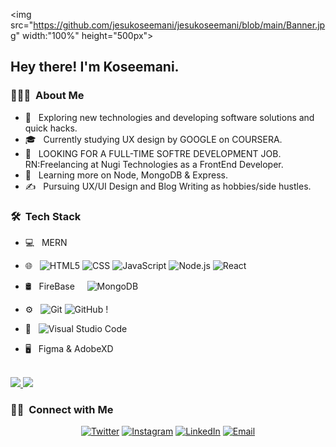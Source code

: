 <img src="https://github.com/jesukoseemani/jesukoseemani/blob/main/Banner.jpg" width:"100%" height="500px">

<h2> Hey there! I'm Koseemani.</h2>

<h3> 👨🏻‍💻 &nbsp;About Me </h3>

- 🤔 &nbsp; Exploring new technologies and developing software solutions and quick hacks.
- 🎓 &nbsp; Currently studying UX design by GOOGLE on COURSERA.
- 💼 &nbsp; LOOKING FOR A FULL-TIME SOFTRE DEVELOPMENT JOB. RN:Freelancing at Nugi Technologies as a FrontEnd Developer.
- 🌱 &nbsp; Learning more on Node, MongoDB & Express.
- ✍️ &nbsp; Pursuing UX/UI Design and Blog Writing as hobbies/side hustles.

<h3> 🛠 &nbsp;Tech Stack</h3>

- 💻 &nbsp;
     MERN
- 🌐 &nbsp;
  ![HTML5](https://img.shields.io/badge/-HTML5-333333?style=flat&logo=HTML5)
  ![CSS](https://img.shields.io/badge/-CSS-333333?style=flat&logo=CSS3&logoColor=1572B6)
  ![JavaScript](https://img.shields.io/badge/-JavaScript-333333?style=flat&logo=javascript)
  ![Node.js](https://img.shields.io/badge/-Node.js-333333?style=flat&logo=node.js)
  ![React](https://img.shields.io/badge/-React-333333?style=flat&logo=react)
- 🛢 &nbsp;
   FireBase &nbsp; &nbsp;
  ![MongoDB](https://img.shields.io/badge/-MongoDB-333333?style=flat&logo=mongodb)
- ⚙️ &nbsp;
  ![Git](https://img.shields.io/badge/-Git-333333?style=flat&logo=git)
  ![GitHub](https://img.shields.io/badge/-GitHub-333333?style=flat&logo=github)
  !
- 🔧 &nbsp;
  ![Visual Studio Code](https://img.shields.io/badge/-Visual%20Studio%20Code-333333?style=flat&logo=visual-studio-code&logoColor=007ACC)
  
- 🖥 &nbsp;
  Figma & AdobeXD

<br/>

<a href="https://github.com/jesukoseemani">
  <img height="180em" src="https://github-readme-stats.vercel.app/api?username=jesukoseemani&theme=buefy&show_icons=true" />
  <img height="180em" src="https://github-readme-stats.vercel.app/api/top-langs/?username=jesukoseemani&theme=buefy&layout=compact" />
</a>

<br/>

<h3> 🤝🏻 &nbsp;Connect with Me </h3>

<p align="center">
<a href="https://twitter.com/olowokosh"><img alt="Twitter" src="https://img.shields.io/badge/Twitter-twitter.com%2Folowokosh-red"></a>
<a href="https://instagram.com/jesukoseemani"><img alt="Instagram" src="https://img.shields.io/badge/Instagram%20-Instagram%2Fjesukoseemani-Purple%20"></a>
<a href="https://www.linkedin.com/in/koseemani/"><img alt="LinkedIn" src="https://img.shields.io/badge/LinkedIn%20-koseemani-blue"></a>
<a href="mailto:olowosusiayo@gmail.com"><img alt="Email" src="https://img.shields.io/badge/Email-olowosusiayo%40gmail.com%20-brightgreen"></a>
</p>

